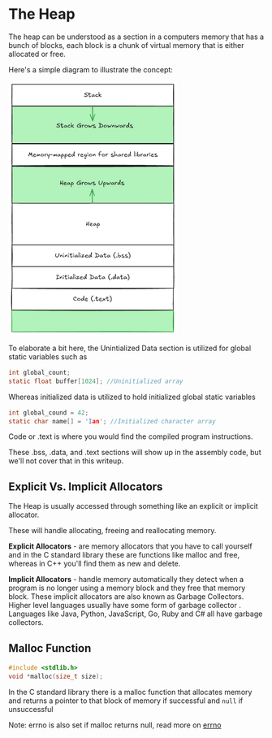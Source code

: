 # The Heap

The heap can be understood as a section in a computers memory that has a bunch of blocks, each block is a chunk of virtual memory that is either allocated or free. 

Here's a simple diagram to illustrate the concept: 

<img src="./images/Heap-and-Stack.png" alt="Heap Diagram" height="500"/>

To elaborate a bit here, the Unintialized Data section is utilized for global static variables such as

```c
int global_count;
static float buffer[1024]; //Uninitialized array
```

Whereas initialized data is utilized to hold initialized global static variables

```c
int global_cound = 42;
static char name[] = 'Ian'; //Initialized character array
```

Code or .text is where you would find the compiled program instructions. 

These .bss, .data, and .text sections will show up in the assembly code, but we'll not cover that in this writeup. 

## Explicit Vs. Implicit Allocators

The Heap is usually accessed through something like an explicit or implicit allocator.

These will handle allocating, freeing and reallocating memory.

**Explicit Allocators** - are memory allocators that you have to call yourself and in the C standard library these are functions like malloc and free, whereas in C++ you'll find them as new and delete.

**Implicit Allocators** - handle memory automatically they detect when a program is no longer using a memory block and they free that memory block. These implicit allocators are also known as Garbage Collectors. Higher level languages usually have some form of garbage collector . Languages like Java, Python, JavaScript, Go, Ruby and C# all have garbage collectors.


## Malloc Function

```C
#include <stdlib.h>
void *malloc(size_t size);
```

In the C standard library there is a malloc function that allocates memory and returns a pointer to that block of memory if successful and `null` if unsuccessful

Note: errno is also set if malloc returns null, read more on [errno](./errno.md)

